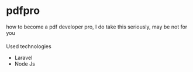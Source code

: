 # pdfpro
how to become a pdf developer pro, I do take this seriously, may be not for you

####
Used technologies
- Laravel
- Node Js
